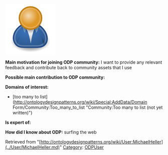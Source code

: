 [![Image:ODPUser.png](../images/a/a6/ODPUser.png)](../Image/ODPUser.png.md "Image:ODPUser.png")




  





__Main motivation for joining ODP community:__ I want to provide any relevant feedback and contribute back to community assets that I use


__Possible main contribution to ODP community:__


__Domains of interest:__



* [too many to list](http://ontologydesignpatterns.org/wiki/Special:AddData/Domain Form/Community:Too_many_to_list "Community:Too many to list (not yet written)")


__Is expert of:__


  

__How did I know about ODP:__ surfing the web






Retrieved from "[http://ontologydesignpatterns.org/wiki/User:MichaelHeller](../User/MichaelHeller.md)"
 [Category](http://ontologydesignpatterns.org/wiki/Special:Categories "Special:Categories"): [ODPUser](../Category/ODPUser.md "Category:ODPUser")